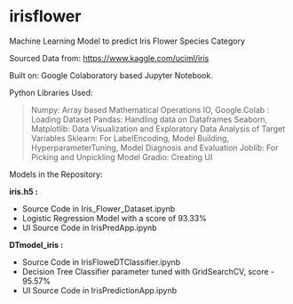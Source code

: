 # irisflower
Machine Learning Model to predict Iris Flower Species Category

Sourced Data from: https://www.kaggle.com/uciml/iris

Built on: Google Colaboratory based Jupyter Notebook.

Python Libraries Used:
> Numpy: Array based Mathematical Operations
> IO, Google.Colab : Loading Dataset
> Pandas: Handling data on Dataframes
> Seaborn, Matplotlib: Data Visualization and Exploratory Data Analysis of Target Variables
> Sklearn: For LabelEncoding, Model Building, HyperparameterTuning, Model Diagnosis and Evaluation
> Joblib: For Picking and Unpickling Model 
> Gradio: Creating UI



Models in the Repository:

**iris.h5 :**
 - Source Code in Iris_Flower_Dataset.ipynb
 - Logistic Regression Model with a score of 93.33%
 - UI Source Code in IrisPredApp.ipynb

**DTmodel_iris :**
 - Source Code in IrisFloweDTClassifier.ipynb
 - Decision Tree Classifier parameter tuned with GridSearchCV, score - 95.57%
 - UI Source Code in IrisPredictionApp.ipynb




